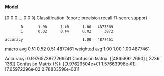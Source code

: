 #### Model
[0 0 0 ... 0 0 0]
Classification Report:
              precision    recall  f1-score   support

           0       1.00      1.00      1.00   4873589
           1       0.02      0.04      0.02      3872

    accuracy                           1.00   4877461
   macro avg       0.51      0.52      0.51   4877461
weighted avg       1.00      1.00      1.00   4877461

Accuracy: 0.9976573877269341
Confusion Matrix:
[[4865899    7690]
 [   3736     136]]
Confusion Matrix (%):
[[9.97629504e+01 1.57663998e-01]
 [7.65972296e-02 2.78833598e-03]]
